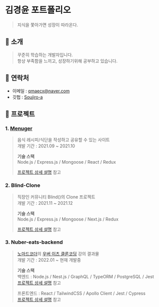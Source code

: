 # 김경윤 포트폴리오
>지식을 쫓아가면 성장이 따라온다.

## :pushpin: 소개
>꾸준히 학습하는 개발자입니다. <br>
>항상 부족함을 느끼고, 성장하기위해 공부하고 있습니다. <br>

## :pushpin: 연락처
- 이메일 : qmaecx@naver.com
- 깃헙 : [Soujiro-a](https://bit.ly/3plJo7t)

## :pushpin: 프로젝트

### 1. [Menuger](bit.ly/3dg6Z3Y)
>음식 레시피/식단을 작성하고 공유할 수 있는 사이트 <br>
>개발 기간 : 2021.09 ~ 2021.10 <br>
>
>**기술 스택** <br>
>Node.js / Express.js / Mongoose / React / Redux <br>
>
> [프로젝트 상세 설명](https://bit.ly/3Ezpcpn) 참고

### 2. Blind-Clone
>직장인 커뮤니티 Blind()의 Clone 프로젝트 <br>
>개발 기간 : 2021.11 ~ 2021.12 <br>
>
>**기술 스택** <br>
> Node.js / Express.js / Mongoose / Next.js / Redux <br>
>
> [프로젝트 상세 설명](https://bit.ly/3306Jo1) 참고

### 3. Nuber-eats-backend
>[노마드코더](https://nomadcoders.co/)의 [우버 이츠 클론코딩](https://nomadcoders.co/nuber-eats) 강의 결과물 <br>
>개발 기간 : 2022.01 ~ 현재 개발중 <br>
>
>**기술 스택** <br>
>백엔드 : Node.js / Nest.js / GraphQL / TypeORM / PostgreSQL / Jest <br>
>[프로젝트 상세 설명](https://bit.ly/3tWsOxx) 참고
>
>프론트엔드 : React / TailwindCSS / Apollo Client / Jest / Cypress <br>
>[프로젝트 상세 설명](bit.ly/3KNTxDt) 참고
